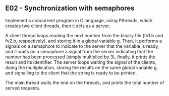 ## E02 - Synchronization with semaphores

Implement a concurrent program in C language, using Pthreads, which creates two client
threads, then it acts as a server.

A client thread loops reading the next number from the binary file (fv1.b and fv2.b,
respectively), and storing it in a global variable g. Then, it performs a signals on a
semaphore to indicate to the server that the variable is ready, and it waits on a semaphore
a signal from the server indicating that the number has been processed (simply multiplied
by 3), finally, it prints the result and its identifier.
The server loops waiting the signal of the clients, doing the multiplication, storing the
results on the same global variable g, and signalling to the client that the string is ready to
be printed.

The main thread waits the end on the threads, and prints the total number of served
requests.
